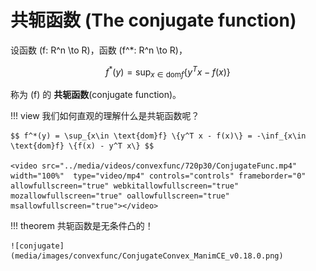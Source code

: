 # 共轭函数 (The conjugate function)

设函数 \(f: R^n \to R\)，函数 \(f^*: R^n \to R\)，

$$ f^*(y) = \sup_{x\in \text{dom}f} \{y^T x - f(x)\} $$

称为 \(f\) 的 **共轭函数**(conjugate function)。

!!! view
    我们如何直观的理解什么是共轭函数呢？

    $$ f^*(y) = \sup_{x\in \text{dom}f} \{y^T x - f(x)\} = -\inf_{x\in \text{dom}f} \{f(x) - y^T x\} $$

    <video src="../media/videos/convexfunc/720p30/ConjugateFunc.mp4" width="100%"  type="video/mp4" controls="controls" frameborder="0" allowfullscreen="true" webkitallowfullscreen="true" mozallowfullscreen="true" oallowfullscreen="true" msallowfullscreen="true"></video>

!!! theorem
    共轭函数是无条件凸的！

    ![conjugate](media/images/convexfunc/ConjugateConvex_ManimCE_v0.18.0.png)

